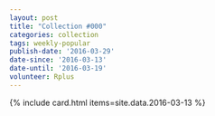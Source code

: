 ```yaml
---
layout: post
title: "Collection #000"
categories: collection
tags: weekly-popular
publish-date: '2016-03-29'
date-since: '2016-03-13'
date-until: '2016-03-19'
volunteer: Rplus
---
```


{% include card.html items=site.data.2016-03-13 %}
